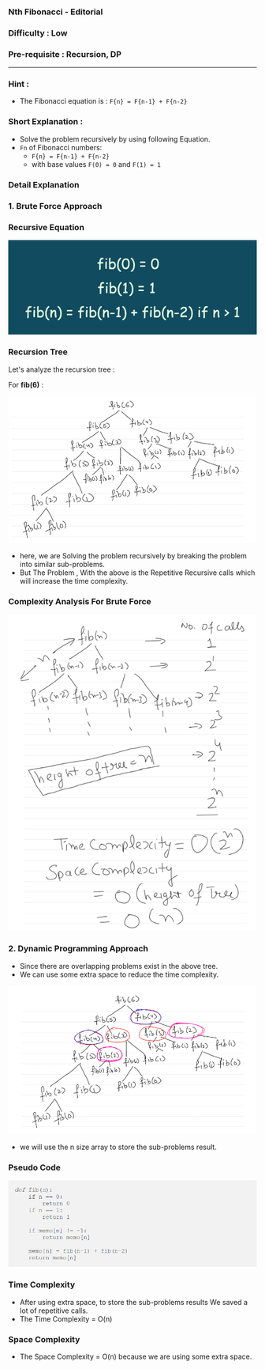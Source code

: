 ### Nth Fibonacci - Editorial

### Difficulty : Low

### Pre-requisite : Recursion, DP
---
### Hint :

- The Fibonacci equation is : `F{n} = F{n-1} + F{n-2}`

### Short Explanation :

- Solve the problem recursively by using following Equation.
- `Fn` of Fibonacci numbers:
    - `F{n} = F{n-1} + F{n-2}`
    - with base values `F(0) = 0` and `F(1) = 1`

### Detail Explanation

### 1. Brute Force Approach

### Recursive Equation

![Nth%20Fibonacci%20-%20Editorial%206b42f65168a44ba3a8f845ded117ae09/fibonacci_eqn.png](Nth%20Fibonacci%20-%20Editorial%206b42f65168a44ba3a8f845ded117ae09/fibonacci_eqn.png)

### Recursion Tree

Let's analyze the recursion tree :

For **fib(6)** :

![Nth%20Fibonacci%20-%20Editorial%206b42f65168a44ba3a8f845ded117ae09/fibonacci.png](Nth%20Fibonacci%20-%20Editorial%206b42f65168a44ba3a8f845ded117ae09/fibonacci.png)

- here, we are Solving the problem recursively by breaking the problem into similar sub-problems.
- But The Problem , With the above is the Repetitive Recursive calls which will increase the time complexity.

### Complexity Analysis For Brute Force

![Nth%20Fibonacci%20-%20Editorial%206b42f65168a44ba3a8f845ded117ae09/fib_complexity.png](Nth%20Fibonacci%20-%20Editorial%206b42f65168a44ba3a8f845ded117ae09/fib_complexity.png)

### 2. Dynamic Programming Approach

- Since there are overlapping problems exist in the above tree.
- We can use some extra space to reduce the time complexity.

![Nth%20Fibonacci%20-%20Editorial%206b42f65168a44ba3a8f845ded117ae09/fibonacci2.png](Nth%20Fibonacci%20-%20Editorial%206b42f65168a44ba3a8f845ded117ae09/fibonacci2.png)

- we will use the n size array to store the sub-problems result.

### Pseudo Code

![Nth%20Fibonacci%20-%20Editorial%206b42f65168a44ba3a8f845ded117ae09/fib_code.png](Nth%20Fibonacci%20-%20Editorial%206b42f65168a44ba3a8f845ded117ae09/fib_code.png)


### Time Complexity

- After using extra space, to store the sub-problems results We saved a lot of repetitive calls.
- The Time Complexity = O(n)

### Space Complexity

- The Space Complexity = O(n)  because we are using some extra space.
